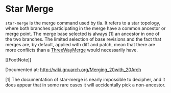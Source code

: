 # Star Merge

`star-merge` is the merge command used by tla.  It refers to a star topology, where both branches participating in the merge have a common ancestor or merge point.  The merge base selected is always [1] an ancestor in one of the two branches.  The limited selection of base revisions and the fact that merges are, by default, applied with diff and patch, mean that there are more conflicts than a [ThreeWayMerge](ThreeWayMerge.md) would necessarily have.

[[FootNote]]

Documented at: http://wiki.gnuarch.org/Merging_20with_20Arch

[1] The documentation of star-merge is nearly impossible to decipher, and it does appear that in some rare cases it will accidentally pick a non-ancestor.
